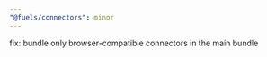 ```yaml
---
"@fuels/connectors": minor
---
```


fix: bundle only browser-compatible connectors in the main bundle
